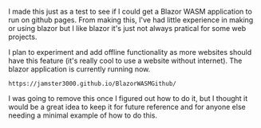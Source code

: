 I made this just as a test to see if I could get a Blazor WASM application to run on github pages. From making this, I've had little experience in making or using blazor but I like blazor it's just not always pratical for some web projects.

I plan to experiment and add offline functionality as more websites should have this feature (it's really cool to use a website without internet). The blazor application is currently running now.

`https://jamster3000.github.io/BlazorWASMGithub/`

I was going to remove this once I figured out how to do it, but I thought it would be a great idea to keep it for future reference and for anyone else needing a minimal example of how to do this.
